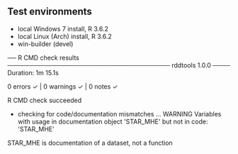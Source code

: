 ## Test environments

- local Windows 7 install, R 3.6.2
- local Linux (Arch) install, R 3.6.2
- win-builder (devel)

── R CMD check results ───────────────────────────────────── rddtools 1.0.0 ────
Duration: 1m 15.1s

0 errors ✓ | 0 warnings ✓ | 0 notes ✓

R CMD check succeeded


* checking for code/documentation mismatches ... WARNING
Variables with usage in documentation object 'STAR_MHE' but not in code:
  'STAR_MHE'
  
STAR_MHE is documentation of a dataset, not a function
